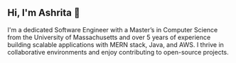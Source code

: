 ## Hi, I'm Ashrita 👋
I'm a dedicated Software Engineer with a Master’s in Computer Science from the University of Massachusetts and over 5 years of experience building scalable applications with MERN stack, Java, and AWS. I thrive in collaborative environments and enjoy contributing to open-source projects.
